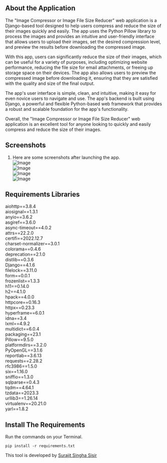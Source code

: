 ## About the Application
The "Image Compressor or Image File Size Reducer" web application is a Django-based tool designed to help users compress and reduce the size of their images quickly and easily. The app uses the Python Pillow library to process the images and provides an intuitive and user-friendly interface that allows users to upload their images, set the desired compression level, and preview the results before downloading the compressed image.

With this app, users can significantly reduce the size of their images, which can be useful for a variety of purposes, including optimizing website performance, reducing the file size for email attachments, or freeing up storage space on their devices. The app also allows users to preview the compressed image before downloading it, ensuring that they are satisfied with the quality and size of the final output.

The app's user interface is simple, clean, and intuitive, making it easy for even novice users to navigate and use. The app's backend is built using Django, a powerful and flexible Python-based web framework that provides a robust and scalable foundation for the app's functionality.

Overall, the "Image Compressor or Image File Size Reducer" web application is an excellent tool for anyone looking to quickly and easily compress and reduce the size of their images.


## Screenshots

1. Here are some screenshots after launching the app.<br>
![Image](https://user-images.githubusercontent.com/48810102/235763588-662996de-fda9-47bd-93e0-77b8f0011bfa.png)<br>
![Image](https://user-images.githubusercontent.com/48810102/235763590-d402f8e3-9baa-464a-ba07-004da90ce132.png)<br>
![Image](https://user-images.githubusercontent.com/48810102/235763587-a53efd12-70fa-43c8-9c94-93293b6e7039.png)<br>
![Image](https://user-images.githubusercontent.com/48810102/235763589-9f73192c-8af2-4b28-8590-fcafca84352e.png)<br>

## Requirements Libraries
aiohttp==3.8.4<br>
aiosignal==1.3.1<br>
anyio==3.6.2<br>
asgiref==3.6.0<br>
async-timeout==4.0.2<br>
attrs==22.2.0<br>
certifi==2022.12.7<br>
charset-normalizer==3.0.1<br>
colorama==0.4.6<br>
deprecation==2.1.0<br>
distlib==0.3.6<br>
Django==4.1.6<br>
filelock==3.11.0<br>
form==0.0.1<br>
frozenlist==1.3.3<br>
h11==0.14.0<br>
h2==4.1.0<br>
hpack==4.0.0<br>
httpcore==0.16.3<br>
httpx==0.23.3<br>
hyperframe==6.0.1<br>
idna==3.4<br>
lxml==4.9.2<br>
multidict==6.0.4<br>
packaging==23.1<br>
Pillow==9.5.0<br>
platformdirs==3.2.0<br>
PyOpenGL==3.1.6<br>
reportlab==3.6.13<br>
requests==2.28.2<br>
rfc3986==1.5.0<br>
six==1.16.0<br>
sniffio==1.3.0<br>
sqlparse==0.4.3<br>
tqdm==4.64.1<br>
tzdata==2023.3<br>
urllib3==1.26.14<br>
virtualenv==20.21.0<br>
yarl==1.8.2<br>

## Install The Requirements

Run the commands on your Terminal.
```
pip install -r requirements.txt
```

This tool is developed by [Surajit Singha Sisir](https://www.facebook.com/SurajitSinghaSisir)
